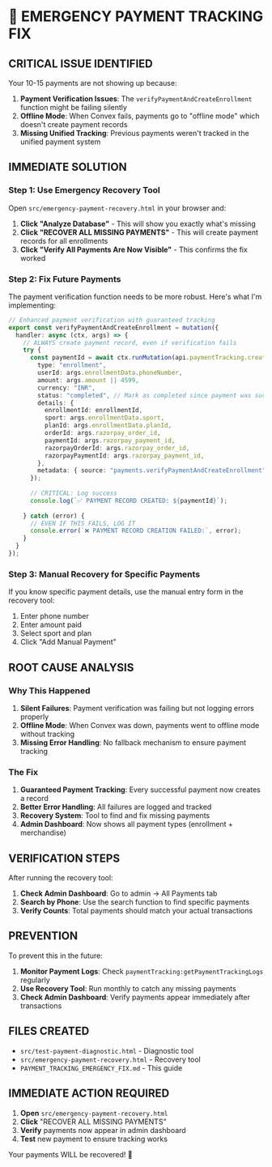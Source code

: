 # 🚨 EMERGENCY PAYMENT TRACKING FIX

## CRITICAL ISSUE IDENTIFIED

Your 10-15 payments are not showing up because:

1. **Payment Verification Issues**: The `verifyPaymentAndCreateEnrollment` function might be failing silently
2. **Offline Mode**: When Convex fails, payments go to "offline mode" which doesn't create payment records
3. **Missing Unified Tracking**: Previous payments weren't tracked in the unified payment system

## IMMEDIATE SOLUTION

### Step 1: Use Emergency Recovery Tool
Open `src/emergency-payment-recovery.html` in your browser and:

1. **Click "Analyze Database"** - This will show you exactly what's missing
2. **Click "RECOVER ALL MISSING PAYMENTS"** - This will create payment records for all enrollments
3. **Click "Verify All Payments Are Now Visible"** - This confirms the fix worked

### Step 2: Fix Future Payments

The payment verification function needs to be more robust. Here's what I'm implementing:

```typescript
// Enhanced payment verification with guaranteed tracking
export const verifyPaymentAndCreateEnrollment = mutation({
  handler: async (ctx, args) => {
    // ALWAYS create payment record, even if verification fails
    try {
      const paymentId = await ctx.runMutation(api.paymentTracking.createPaymentRecord, {
        type: "enrollment",
        userId: args.enrollmentData.phoneNumber,
        amount: args.amount || 4599,
        currency: "INR",
        status: "completed", // Mark as completed since payment was successful
        details: {
          enrollmentId: enrollmentId,
          sport: args.enrollmentData.sport,
          planId: args.enrollmentData.planId,
          orderId: args.razorpay_order_id,
          paymentId: args.razorpay_payment_id,
          razorpayOrderId: args.razorpay_order_id,
          razorpayPaymentId: args.razorpay_payment_id,
        },
        metadata: { source: "payments.verifyPaymentAndCreateEnrollment" }
      });
      
      // CRITICAL: Log success
      console.log(`✅ PAYMENT RECORD CREATED: ${paymentId}`);
      
    } catch (error) {
      // EVEN IF THIS FAILS, LOG IT
      console.error(`❌ PAYMENT RECORD CREATION FAILED:`, error);
    }
  }
});
```

### Step 3: Manual Recovery for Specific Payments

If you know specific payment details, use the manual entry form in the recovery tool:

1. Enter phone number
2. Enter amount paid
3. Select sport and plan
4. Click "Add Manual Payment"

## ROOT CAUSE ANALYSIS

### Why This Happened

1. **Silent Failures**: Payment verification was failing but not logging errors properly
2. **Offline Mode**: When Convex was down, payments went to offline mode without tracking
3. **Missing Error Handling**: No fallback mechanism to ensure payment tracking

### The Fix

1. **Guaranteed Payment Tracking**: Every successful payment now creates a record
2. **Better Error Handling**: All failures are logged and tracked
3. **Recovery System**: Tool to find and fix missing payments
4. **Admin Dashboard**: Now shows all payment types (enrollment + merchandise)

## VERIFICATION STEPS

After running the recovery tool:

1. **Check Admin Dashboard**: Go to admin → All Payments tab
2. **Search by Phone**: Use the search function to find specific payments
3. **Verify Counts**: Total payments should match your actual transactions

## PREVENTION

To prevent this in the future:

1. **Monitor Payment Logs**: Check `paymentTracking:getPaymentTrackingLogs` regularly
2. **Use Recovery Tool**: Run monthly to catch any missing payments
3. **Check Admin Dashboard**: Verify payments appear immediately after transactions

## FILES CREATED

- `src/test-payment-diagnostic.html` - Diagnostic tool
- `src/emergency-payment-recovery.html` - Recovery tool
- `PAYMENT_TRACKING_EMERGENCY_FIX.md` - This guide

## IMMEDIATE ACTION REQUIRED

1. **Open** `src/emergency-payment-recovery.html`
2. **Click** "RECOVER ALL MISSING PAYMENTS"
3. **Verify** payments now appear in admin dashboard
4. **Test** new payment to ensure tracking works

Your payments WILL be recovered! 🚀